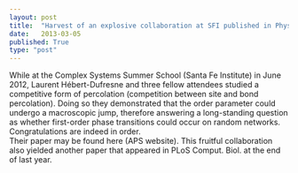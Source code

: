 ```yaml
---
layout: post
title:  "Harvest of an explosive collaboration at SFI published in Physical Review Letters"
date:   2013-03-05
published: True
type: "post"
---
```


While at the Complex Systems Summer School (Santa Fe Institute) in June 2012,
Laurent Hébert-Dufresne and three fellow attendees studied a competitive form of percolation (competition between site and bond percolation). Doing so they demonstrated that the order parameter could undergo a macroscopic jump,
therefore answering a long-standing question as whether first-order phase transitions could occur on random networks. Congratulations are indeed in order.  
   Their paper may be found here (APS website). This fruitful collaboration also yielded another paper that appeared in PLoS Comput. Biol. at the end of last year.


